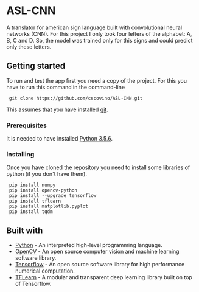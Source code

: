 # ASL-CNN

A translator for american sign language built with convolutional neural networks (CNN).
For this project I only took four letters of the alphabet: A, B, C and D. So, the model was trained only for this signs and could predict only these letters.

## Getting started

To run and test the app first you need a copy of the project. For this you have to run this command in the command-line

```
 git clone https://github.com/cscovino/ASL-CNN.git
```

This assumes that you have installed [git](https://git-scm.com/).

### Prerequisites

It is needed to have installed [Python 3.5.6](https://www.python.org/downloads/).

### Installing

Once you have cloned the repository you need to install some libraries of python (if you don't have them).

```
 pip install numpy
 pip install opencv-python
 pip install --upgrade tensorflow
 pip install tflearn
 pip install matplotlib.pyplot
 pip install tqdm
```

## Built with
* [Python](https://www.python.org/) - An interpreted high-level programming language.
* [OpenCV](https://opencv.org/) - An open source computer vision and machine learning software library.
* [Tensorflow](https://www.tensorflow.org/) - An open source software library for high performance numerical computation.
* [TFLearn](http://tflearn.org/) - A modular and transparent deep learning library built on top of Tensorflow.
